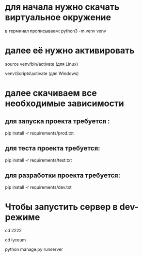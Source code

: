 # для начала нужно скачать виртуальное окружение

в терминал прописываем:
python3 -m venv venv

# далее её нужно активировать

source venv/bin/activate (для Linux)

venv\Scripts\activate (для Windows)

# далее скачиваем все необходимые зависимости

## для запуска проекта требуется :

pip install -r requirements/prod.txt

## для теста проекта требуется:

pip install -r requirements/test.txt

## для разработки проекта требуется:

pip install -r requirements/dev.txt

# Чтобы запустить сервер в dev-режиме
cd 2222

cd lyceum

python manage.py runserver
